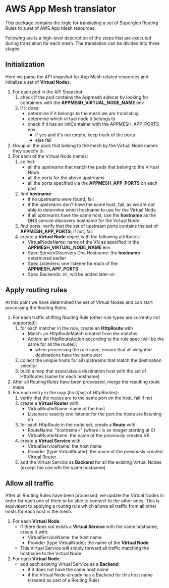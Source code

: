 # AWS App Mesh translator
This package contains the logic for translating a set of Supergloo Routing Rules to a set of AWS App Mesh resources.

Following are is a high-level description of the steps that are executed during translation for each mesh. The 
translation can be divided into three stages:

## Initialization
Here we parse the API snapshot for App Mesh related resources and initialize a set of **Virtual Node**s.

1. For each pod in the API Snapshot:
    1. check if the pod contains the Appmesh sidecar by looking for containers with the **APPMESH_VIRTUAL_NODE_NAME** env
    2. if it does:
        - determine if it belongs to the mesh we are translating
        - determine which virtual node it belongs to
        - check if it has an initContainer with the APPMESH_APP_PORTS env:
            - if yes and it's not empty, keep track of the ports
            - else fail
2. Group all the pods that belong to the mesh by the Virtual Node names they specify to
3. For each of the Virtual Node names:
    1. collect:
        - all the upstreams that match the pods that belong to the Virtual Node
        - all the ports for the above upstreams
        - all the ports specified via the **APPMESH_APP_PORTS** on each pod
    2. find **hostname**:
        - if no upstreams were found, fail
        - if the upstreams don't have the same host, fail, as we are not able to determine which hostname to use for the Virtual Node
        - if all upstreams have the same host, use the **hostname** as the DNS service discovery hostname for the Virtual Node
    3. find ports: verify that the set of upstream ports contains the set of **APPMESH_APP_PORTS**; if not, fail
    4. create a **Virtual Node** object with the following attributes:
        - VirtualNodeName: name of the VN as specified in the **APPMESH_VIRTUAL_NODE_NAME** env
        - Spec.ServiceDiscovery.Dns.Hostname: the **hostname** determined earlier
        - Spec.Listeners: one listener for each of the **APPMESH_APP_PORTS** 
        - Spec.Backends: nil, will be added later on
        
## Apply routing rules
At this point we have determined the set of Virtual Nodes and can start processing the Routing Rules.

1. For each traffic shifting Routing Rule (other rule types are currently not supported):
    1. for each matcher in the rule, create an **HttpRoute** with
        - Match: an HttpRouteMatch created from the matcher 
        - Action: an HttpRouteAction according to the rule spec (will be the same for all the routes):
            - when processing the rule spec, ensure that all weighted destinations have the same port
    2. collect the unique hosts for all upstreams that match the destination selector
    3. build a map that associates a destination host with the set of HttpRoutes (same for each hostname)
2. After all Routing Rules have been processed, merge the resulting route maps
3. For each entry in the map (host/set of HttpRoutes):
    1. verify that the routes are to the same port on the host, fail if not
    2. create a **Virtual Router** with:
        - VirtualRouterName: name of the host
        - Listeners: exactly one listener for the port the hosts are listening on
    3. for each HttpRoute in the route set, create a **Route** with:
        - RouteName: "hostname-i" (where i is an integer starting at 0)
        - VirtualRouterName: the name of the previously created VR
    4. create a **Virtual Service** with:
        - VirtualServiceName: the host name
        - Provider (type VirtualRouter): the name of the previously created Virtual Router
    5. add the Virtual Service as **Backend** for all the existing Virtual Nodes (except the one wth the same hostname)

## Allow all traffic
After all Routing Rules have been processed, we update the Virtual Nodes in order for each one of them to be able to 
connect to the other ones. This is equivalent to applying a routing rule which allows all traffic from all other hosts 
for each host in the mesh.

1. For each **Virtual Node**:
    - If there does not exists a **Virtual Service** with the same hostname, create it with:
        - VirtualServiceName: the host name
        - Provider (type VirtualNode): the name of the **Virtual Node**
    - This Virtual Service will simply forward all traffic matching the hostname to the Virtual Node
2. For each **Virtual Node**:
    - add each existing Virtual Service as a **Backend**:
      - if it does not have the same host name
      - if the Virtual Node already has a Backend for this host name (created as part of a Routing Rule)
 


    
    
    
    
  
